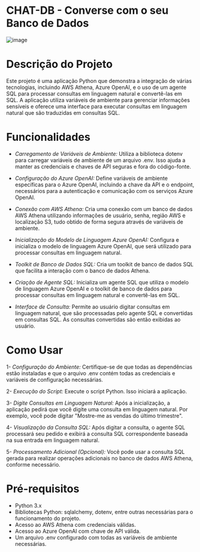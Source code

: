 # CHAT-DB - Converse com o seu Banco de Dados

![image](https://github.com/andmartins7/chat-db/assets/128826621/d979d3a7-b79b-477b-94b7-7c99694e3c2c)


# Descrição do Projeto
Este projeto é uma aplicação Python que demonstra a integração de várias tecnologias, incluindo AWS Athena, Azure OpenAI, e o uso de um agente SQL para processar consultas em linguagem natural e convertê-las em SQL. A aplicação utiliza variáveis de ambiente para gerenciar informações sensíveis e oferece uma interface para executar consultas em linguagem natural que são traduzidas em consultas SQL.

# Funcionalidades
- *Carregamento de Variáveis de Ambiente:* Utiliza a biblioteca dotenv para carregar variáveis de ambiente de um arquivo .env. Isso ajuda a manter as credenciais e chaves de API seguras e fora do código-fonte.

- *Configuração do Azure OpenAI:* Define variáveis de ambiente específicas para o Azure OpenAI, incluindo a chave da API e o endpoint, necessários para a autenticação e comunicação com os serviços Azure OpenAI.

- *Conexão com AWS Athena:* Cria uma conexão com um banco de dados AWS Athena utilizando informações de usuário, senha, região AWS e localização S3, tudo obtido de forma segura através de variáveis de ambiente.

- *Inicialização do Modelo de Linguagem Azure OpenAI:* Configura e inicializa o modelo de linguagem Azure OpenAI, que será utilizado para processar consultas em linguagem natural.

- *Toolkit de Banco de Dados SQL:* Cria um toolkit de banco de dados SQL que facilita a interação com o banco de dados Athena.

- *Criação de Agente SQL:* Inicializa um agente SQL que utiliza o modelo de linguagem Azure OpenAI e o toolkit de banco de dados para processar consultas em linguagem natural e convertê-las em SQL.

- *Interface de Consulta:* Permite ao usuário digitar consultas em linguagem natural, que são processadas pelo agente SQL e convertidas em consultas SQL. As consultas convertidas são então exibidas ao usuário.

# Como Usar
1- *Configuração do Ambiente:* Certifique-se de que todas as dependências estão instaladas e que o arquivo .env contém todas as credenciais e variáveis de configuração necessárias.

2- *Execução do Script:* Execute o script Python. Isso iniciará a aplicação.

3- *Digite Consultas em Linguagem Natural:* Após a inicialização, a aplicação pedirá que você digite uma consulta em linguagem natural. Por exemplo, você pode digitar "Mostre-me as vendas do último trimestre".

4- *Visualização da Consulta SQL:* Após digitar a consulta, o agente SQL processará seu pedido e exibirá a consulta SQL correspondente baseada na sua entrada em linguagem natural.

5- *Processamento Adicional (Opcional):* Você pode usar a consulta SQL gerada para realizar operações adicionais no banco de dados AWS Athena, conforme necessário.

# Pré-requisitos
- Python 3.x
- Bibliotecas Python: sqlalchemy, dotenv, entre outras necessárias para o funcionamento do projeto.
- Acesso ao AWS Athena com credenciais válidas.
- Acesso ao Azure OpenAI com chave de API válida.
- Um arquivo .env configurado com todas as variáveis de ambiente necessárias.
